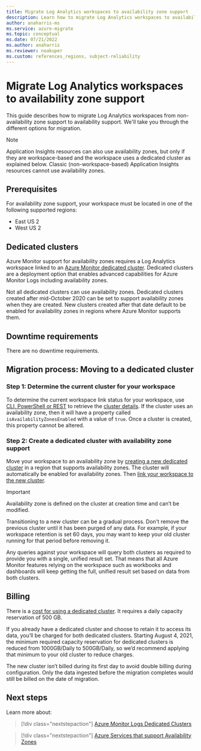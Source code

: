 ```yaml
---
title: Migrate Log Analytics workspaces to availability zone support 
description: Learn how to migrate Log Analytics workspaces to availability zone support.
author: anaharris-ms
ms.service: azure-migrate
ms.topic: conceptual
ms.date: 07/21/2022
ms.author: anaharris
ms.reviewer: noakuper
ms.custom: references_regions, subject-reliability
---
```


# Migrate Log Analytics workspaces to availability zone support
 
This guide describes how to migrate Log Analytics workspaces from non-availability zone support to availability support. We'll take you through the different options for migration.

> [!NOTE]
> Application Insights resources can also use availability zones, but only if they are workspace-based and the workspace uses a dedicated cluster as explained below. Classic (non-workspace-based) Application Insights resources cannot use availability zones.


## Prerequisites

For availability zone support, your workspace must be located in one of the following supported regions:

- East US 2
- West US 2

## Dedicated clusters

Azure Monitor support for availability zones requires a Log Analytics workspace linked to an [Azure Monitor dedicated cluster](../azure-monitor/logs/logs-dedicated-clusters.md). Dedicated clusters are a deployment option that enables advanced capabilities for Azure Monitor Logs including availability zones.

Not all dedicated clusters can use availability zones. Dedicated clusters created after mid-October 2020 can be set to support availability zones when they are created. New clusters created after that date default to be enabled for availability zones in regions where Azure Monitor supports them.

## Downtime requirements

There are no downtime requirements.

## Migration process: Moving to a dedicated cluster

### Step 1: Determine the current cluster for your workspace

To determine the current workspace link status for your workspace, use [CLI, PowerShell or REST](../azure-monitor/logs/logs-dedicated-clusters.md#check-workspace-link-status) to retrieve the [cluster details](../azure-monitor/logs/logs-dedicated-clusters.md#check-cluster-provisioning-status). If the cluster uses an availability zone, then it will have a property called `isAvailabilityZonesEnabled` with a value of `true`. Once a cluster is created, this property cannot be altered.

### Step 2: Create a dedicated cluster with availability zone support

Move your workspace to an availability zone by [creating a new dedicated cluster](../azure-monitor/logs/logs-dedicated-clusters.md#create-a-dedicated-cluster) in a region that supports availability zones. The cluster will automatically be enabled for availability zones. Then [link your workspace to the new cluster](../azure-monitor/logs/logs-dedicated-clusters.md#link-a-workspace-to-a-cluster).

> [!IMPORTANT]
> Availability zone is defined on the cluster at creation time and can’t be modified.

Transitioning to a new cluster can be a gradual process. Don't remove the previous cluster until it has been purged of any data. For example, if your workspace retention is set 60 days, you may want to keep your old cluster running for that period before removing it.

Any queries against your workspace will query both clusters as required to provide you with a single, unified result set. That means that all Azure Monitor features relying on the workspace such as workbooks and dashboards will keep getting the full, unified result set based on data from both clusters.

## Billing
There is a [cost for using a dedicated cluster](../azure-monitor/logs/logs-dedicated-clusters.md#create-a-dedicated-cluster). It requires a daily capacity reservation of 500 GB. 

If you already have a dedicated cluster and choose to retain it to access its data, you’ll be charged for both dedicated clusters. Starting August 4, 2021, the minimum required capacity reservation for dedicated clusters is reduced from 1000GB/Daily to 500GB/Daily, so we’d recommend applying that minimum to your old cluster to reduce charges.

The new cluster isn’t billed during its first day to avoid double billing during configuration. Only the data ingested before the migration completes would still be billed on the date of migration. 


## Next steps

Learn more about:

> [!div class="nextstepaction"]
> [Azure Monitor Logs Dedicated Clusters](../azure-monitor/logs/logs-dedicated-clusters.md)

> [!div class="nextstepaction"]
> [Azure Services that support Availability Zones](availability-zones-service-support.md)